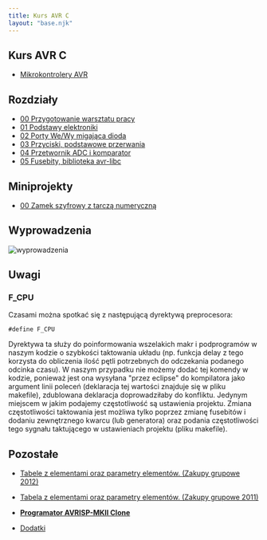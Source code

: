 ```yaml
---
title: Kurs AVR C
layout: "base.njk"
---
```


## Kurs AVR C

* [Mikrokontrolery AVR](/projects/avrc/avr)

## Rozdziały

* [00 Przygotowanie warsztatu pracy](/projects/avrc/art/0x00)
* [01 Podstawy elektroniki](/projects/avrc/art/0x01)
* [02 Porty We/Wy migająca dioda](/projects/avrc/art/0x02)
* [03 Przyciski, podstawowe przerwania](/projects/avrc/art/0x03)
* [04 Przetwornik ADC i komparator](/projects/avrc/art/0x04)
* [05 Fusebity, biblioteka avr-libc](/projects/avrc/art/0x05)

## Miniprojekty

* [00 Zamek szyfrowy z tarczą numeryczną](/projects/avrc/mp/mp0)

## Wyprowadzenia

![wyprowadzenia](/projects/wyprowadzenia.svg)

## Uwagi

### F_CPU

Czasami można spotkać się z następującą dyrektywą preprocesora:

```
#define F_CPU
```

Dyrektywa ta służy do poinformowania wszelakich makr i podprogramów w naszym kodzie o szybkości taktowania układu (np. funkcja delay z tego korzysta do obliczenia ilość pętli potrzebnych do odczekania podanego odcinka czasu). W naszym przypadku nie możemy dodać tej komendy w kodzie, ponieważ jest ona wysyłana "przez eclipse" do kompilatora jako argument linii poleceń (deklaracja tej wartości znajduje się w pliku makefile), zdublowana deklaracja doprowadziłaby do konfliktu. Jedynym miejscem w jakim podajemy częstotliwość są ustawienia projektu. Zmiana częstotliwości taktowania jest możliwa tylko poprzez zmianę fusebitów i dodaniu zewnętrznego kwarcu (lub generatora) oraz podania częstotliwości tego sygnału taktującego w ustawieniach projektu (pliku makefile).

## Pozostałe

* [Tabele z elementami oraz parametry elementów. (Zakupy grupowe 2012)](/projects/avrc/zestaw2011)
* [Tabela z elementami oraz parametry elementów. (Zakupy grupowe 2011)](/projects/avrc/zestaw2011)
* **[Programator AVRISP-MKII Clone](/projects/avrc/programator)**

* [Dodatki](/projects/avrc/dodatki)
